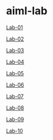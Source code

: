 # aiml-lab
[Lab-01](https://github.com/2203a51289/aiml-lab/blob/main/Lab01%20(1)%20(1).ipynb)

[Lab-02](https://github.com/2203a51289/aiml-lab/blob/main/Copy%20of%20lab02%20(1)%20(1).ipynb)

[Lab-03](https://github.com/2203a51289/aiml-lab/blob/main/LAB-3%20(1)%20(1).ipynb)

[Lab-04](https://github.com/2203a51289/aiml-lab/blob/main/Lab%204%20(1)%20(1).ipynb)

[Lab-05](https://github.com/2203a51289/aiml-lab/blob/main/Lab05%20(1)%20(1).ipynb)

[Lab-06](https://github.com/2203a51289/aiml-lab/blob/main/Lab06%20(1)%20(1).ipynb)

[Lab-07](https://github.com/2203a51289/aiml-lab/blob/main/Lab-07%20(1)%20(1).ipynb)

[Lab-08](https://github.com/2203a51289/aiml-lab/blob/main/Lab-08%20(1).ipynb)

[Lab-09](https://github.com/2203a51289/aiml-lab/blob/main/AIML_LAB9%20(1).ipynb)

[Lab-10]()
